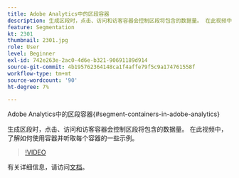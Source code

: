 ```yaml
---
title: Adobe Analytics中的区段容器
description: 生成区段时，点击、访问和访客容器会控制区段将包含的数据量。 在此视频中，了解如何使用容器并听取每个容器的一些示例。
feature: Segmentation
kt: 2301
thumbnail: 2301.jpg
role: User
level: Beginner
exl-id: 742e263e-2ac0-4d6e-b321-90691189d914
source-git-commit: 4b195762364148ca1f4affe79f5c9a174761558f
workflow-type: tm+mt
source-wordcount: '90'
ht-degree: 7%

---
```


Adobe Analytics中的区段容器{#segment-containers-in-adobe-analytics}

生成区段时，点击、访问和访客容器会控制区段将包含的数据量。 在此视频中，了解如何使用容器并听取每个容器的一些示例。

>[!VIDEO](https://video.tv.adobe.com/v/25401/?quality=12)

有关详细信息，请访问[文档](https://experienceleague.adobe.com/docs/analytics/components/segmentation/seg-overview.html?lang=en)。
